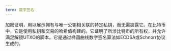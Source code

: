 ```yaml
---
term: 数字签名
---
```


加密证明，用以展示拥有与唯一公钥相关联的特定私钥，而无需披露它。在比特币中，它是使用私钥和交易的哈希值构建的。它证明了所涉比特币的所有权，并允许满足解锁UTXO的脚本。它是通过椭圆曲线数字签名算法如ECDSA或Schnorr协议生成的。
